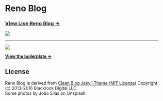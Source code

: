 # Reno Blog

### [View Live Reno Blog &rarr;](https://lsklee1.github.io)

![](https://lskreno.vip)  

---
    
<img src="https://lsklee1.github.io/img/RenoBrowserRecord.gif" />


**[View the boilerplate &rarr;](http://huangxuan.me/huxblog-boilerplate/)**

## License

Reno Blog is derived from [Clean Blog Jekyll Theme (MIT License)](https://github.com/BlackrockDigital/startbootstrap-clean-blog-jekyll/)
Copyright (c) 2013-2016 Blackrock Digital LLC.  
Some photos by João Silas on Unsplash

